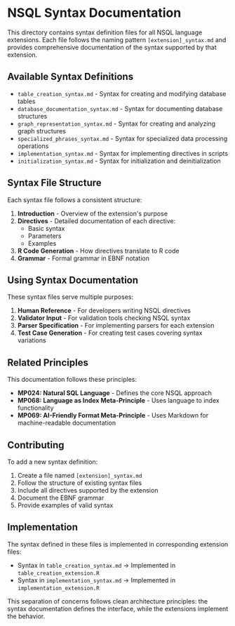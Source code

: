 # NSQL Syntax Documentation

This directory contains syntax definition files for all NSQL language extensions. Each file follows the naming pattern `[extension]_syntax.md` and provides comprehensive documentation of the syntax supported by that extension.

## Available Syntax Definitions

- `table_creation_syntax.md` - Syntax for creating and modifying database tables
- `database_documentation_syntax.md` - Syntax for documenting database structures
- `graph_representation_syntax.md` - Syntax for creating and analyzing graph structures
- `specialized_phrases_syntax.md` - Syntax for specialized data processing operations
- `implementation_syntax.md` - Syntax for implementing directives in scripts
- `initialization_syntax.md` - Syntax for initialization and deinitialization

## Syntax File Structure

Each syntax file follows a consistent structure:

1. **Introduction** - Overview of the extension's purpose
2. **Directives** - Detailed documentation of each directive:
   - Basic syntax
   - Parameters
   - Examples
3. **R Code Generation** - How directives translate to R code
4. **Grammar** - Formal grammar in EBNF notation

## Using Syntax Documentation

These syntax files serve multiple purposes:

1. **Human Reference** - For developers writing NSQL directives
2. **Validator Input** - For validation tools checking NSQL syntax
3. **Parser Specification** - For implementing parsers for each extension
4. **Test Case Generation** - For creating test cases covering syntax variations

## Related Principles

This documentation follows these principles:

- **MP024: Natural SQL Language** - Defines the core NSQL approach
- **MP068: Language as Index Meta-Principle** - Uses language to index functionality
- **MP069: AI-Friendly Format Meta-Principle** - Uses Markdown for machine-readable documentation

## Contributing

To add a new syntax definition:

1. Create a file named `[extension]_syntax.md`
2. Follow the structure of existing syntax files
3. Include all directives supported by the extension
4. Document the EBNF grammar
5. Provide examples of valid syntax

## Implementation

The syntax defined in these files is implemented in corresponding extension files:

- Syntax in `table_creation_syntax.md` → Implemented in `table_creation_extension.R`
- Syntax in `implementation_syntax.md` → Implemented in `implementation_extension.R`

This separation of concerns follows clean architecture principles: the syntax documentation defines the interface, while the extensions implement the behavior.